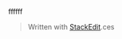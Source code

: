 

ffffff
> Written with [StackEdit](https://stackedit.io/).ces
<!--stackedit_data:
eyJoaXN0b3J5IjpbMTM4MTY3MDE0MywtMjAxMDY2Njk0NV19
-->